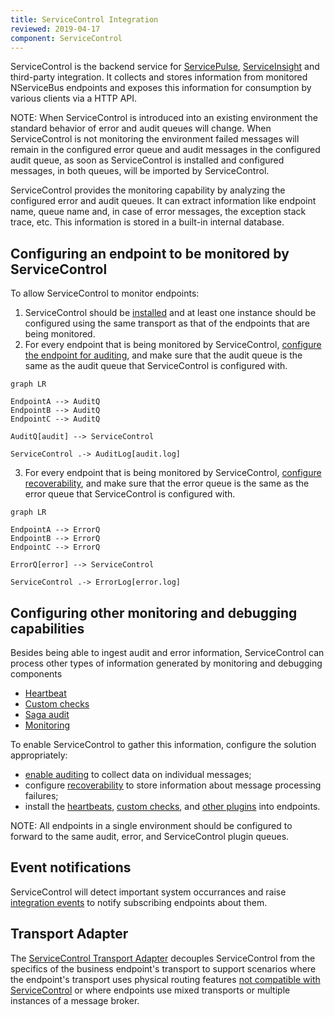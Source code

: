 ```yaml
---
title: ServiceControl Integration
reviewed: 2019-04-17
component: ServiceControl
---
```


ServiceControl is the backend service for [ServicePulse](/servicepulse), [ServiceInsight](/serviceinsight) and third-party integration. It collects and stores information from monitored NServiceBus endpoints and exposes this information for consumption by various clients via a HTTP API.

NOTE: When ServiceControl is introduced into an existing environment the standard behavior of error and audit queues will change. When ServiceControl is not monitoring the environment failed messages will remain in the configured error queue and audit messages in the configured audit queue, as soon as ServiceControl is installed and configured messages, in both queues, will be imported by ServiceControl.

ServiceControl provides the monitoring capability by analyzing the configured error and audit queues. It can extract information like endpoint name, queue name and, in case of error messages, the exception stack trace, etc. This information is stored in a built-in internal database.


## Configuring an endpoint to be monitored by ServiceControl

To allow ServiceControl to monitor endpoints:

 1. ServiceControl should be [installed](/servicecontrol/installation.md) and at least one instance should be configured using the same transport as that of the endpoints that are being monitored.
 2. For every endpoint that is being monitored by ServiceControl, [configure the endpoint for auditing](/nservicebus/operations/auditing.md#configuring-auditing), and make sure that the audit queue is the same as the audit queue that ServiceControl is configured with.
   
   ```mermaid
   graph LR
 	
   EndpointA --> AuditQ 
   EndpointB --> AuditQ
   EndpointC --> AuditQ
 
   AuditQ[audit] --> ServiceControl 
  	
   ServiceControl .-> AuditLog[audit.log]
   ```
 3. For every endpoint that is being monitored by ServiceControl, [configure recoverability](/nservicebus/recoverability/), and make sure that the error queue is the same as the error queue that ServiceControl is configured with.
   
   ```mermaid
   graph LR
 	
   EndpointA --> ErrorQ 
   EndpointB --> ErrorQ
   EndpointC --> ErrorQ
   	
   ErrorQ[error] --> ServiceControl 
   	
   ServiceControl .-> ErrorLog[error.log]
   ```

## Configuring other monitoring and debugging capabilities

Besides being able to ingest audit and error information, ServiceControl can process other types of information generated by monitoring and debugging components
 * [Heartbeat](/monitoring/heartbeats/)
 * [Custom checks](/monitoring/custom-checks/)
 * [Saga audit](/nservicebus/sagas/saga-audit.md) 
 * [Monitoring](/monitoring)

To enable ServiceControl to gather this information, configure the solution appropriately:

 * [enable auditing](/nservicebus/operations/auditing.md) to collect data on individual messages;
 * configure [recoverability](/nservicebus/recoverability) to store information about message processing failures;
 * install the [heartbeats](/monitoring/heartbeats/install-plugin.md), [custom checks](/monitoring/custom-checks/install-plugin.md), and [other plugins](/servicecontrol/plugins/) into endpoints.

NOTE: All endpoints in a single environment should be configured to forward to the same audit, error, and ServiceControl plugin queues.


## Event notifications

ServiceControl will detect important system occurrances and raise [integration events](/servicecontrol/contracts.md) to notify subscribing endpoints about them.


## Transport Adapter

The [ServiceControl Transport Adapter](/servicecontrol/transport-adapter/) decouples ServiceControl from the specifics of the business endpoint's transport to support scenarios where the endpoint's transport uses physical routing features [not compatible with ServiceControl](/servicecontrol/transport-adapter/incompatible-features.md) or where endpoints use mixed transports or multiple instances of a message broker.
